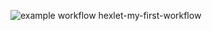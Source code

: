 ![example workflow](https://github.com/popovbm/hexlet-my-first-workflow/workflows/hello-world.yml/badge.svg)
hexlet-my-first-workflow